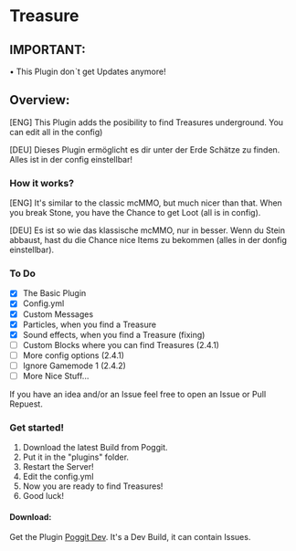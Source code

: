 # Treasure

## IMPORTANT:
• This Plugin donˋt get Updates anymore!

## Overview: 

[ENG] This Plugin adds the posibility to find Treasures underground. 
You can edit all in the config) 

[DEU] Dieses Plugin ermöglicht es dir unter der Erde Schätze zu finden. 
Alles ist in der config einstellbar! 

### How it works? 
[ENG] It's similar to the classic mcMMO, but much nicer than that. 
When you break Stone, you have the Chance to get Loot (all is in config). 

[DEU] Es ist so wie das klassische mcMMO, nur in besser. 
Wenn du Stein abbaust, hast du die Chance nice Items zu bekommen (alles in der donfig einstellbar). 

### To Do 
- [x] The Basic Plugin 
- [X] Config.yml 
- [X] Custom Messages 
- [X] Particles, when you find a Treasure 
- [X] Sound effects, when you find a Treasure (fixing)
- [ ] Custom Blocks where you can find Treasures (2.4.1) 
- [ ] More config options (2.4.1)
- [ ] Ignore Gamemode 1 (2.4.2)
- [ ] More Nice Stuff...

If you have an idea and/or an Issue feel free to open an Issue or Pull Repuest. 

### Get started!
1. Download the latest Build from Poggit.
2. Put it in the "plugins" folder.
3. Restart the Server!
4. Edit the config.yml
5. Now you are ready to find Treasures!
6. Good luck!

#### Download: 
Get the Plugin [Poggit Dev](https://poggit.pmmp.io/ci). 
It's a Dev Build, it can contain Issues.
